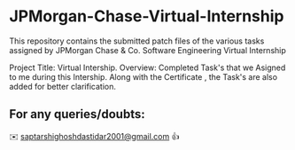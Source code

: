 # JPMorgan-Chase-Virtual-Internship

This repository contains the submitted patch files of the various tasks assigned by JPMorgan Chase &amp; Co. Software Engineering Virtual Internship

Project Title: Virtual Intership.
Overview: Completed Task's that we Asigned to me during this Intership.
Along with the Certificate , the Task's are also added for better clarification. 


## For any queries/doubts:

:envelope: saptarshighoshdastidar2001@gmail.com :thumbsup:
